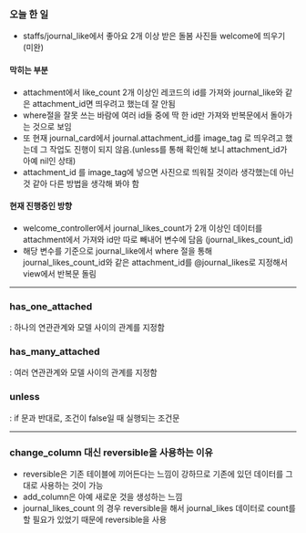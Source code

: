 ### 오늘 한 일 
- staffs/journal_like에서 좋아요 2개 이상 받은 돌봄 사진들 welcome에 띄우기 (미완) 

#### 막히는 부분 
- attachment에서 like_count 2개 이상인 레코드의 id를 가져와 journal_like와 같은 attachment_id면 띄우려고 했는데 잘 안됨 
- where절을 잘못 쓰는 바람에 여러 id들 중에 딱 한 id만 가져와 반복문에서 돌아가는 것으로 보임 
- 또 현재 journal_card에서 journal.attachment_id를 image_tag 로 띄우려고 했는데 그 작업도 진행이 되지 않음.(unless를 통해 확인해 보니 attachment_id가 아예 nil인 상태)
- attachment_id 를 image_tag에 넣으면 사진으로 띄워질 것이라 생각했는데 아닌 것 같아 다른 방법을 생각해 봐야 함 

#### 현재 진행중인 방향 
- welcome_controller에서 journal_likes_count가 2개 이상인 데이터를 attachment에서 가져와 id만 따로 빼내어 변수에 담음 (journal_likes_count_id)
- 해당 변수를 기준으로 journal_like에서 where 절을 통해 journal_likes_count_id와 같은 attachment_id를 @journal_likes로 지정해서 view에서 반복문 돌림 

___________________________________________________


### has_one_attached
: 하나의 연관관계와 모델 사이의 관계를 지정함

### has_many_attached
: 여러 연관관계와 모델 사이의 관계를 지정함

### unless
: if 문과 반대로, 조건이 false일 때 실행되는 조건문 


____________________

### change_column 대신 reversible을 사용하는 이유 
- reversible은 기존 테이블에 끼어든다는 느낌이 강하므로 기존에 있던 데이터를 그대로 사용하는 것이 가능
- add_column은 아예 새로운 것을 생성하는 느낌
- journal_likes_count 의 경우 reversible을 해서 journal_likes 데이터로 count를 할 필요가 있었기 때문에 reversible을 사용 
